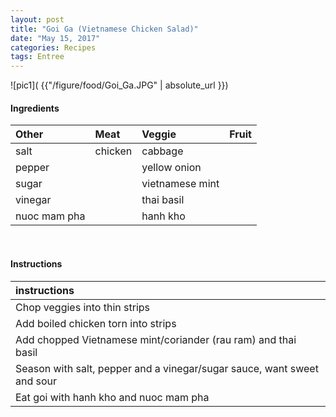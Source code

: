```yaml
---
layout: post
title: "Goi Ga (Vietnamese Chicken Salad)"
date: "May 15, 2017"
categories: Recipes
tags: Entree
---
```




![pic1]( {{"/figure/food/Goi_Ga.JPG" | absolute_url }})




#### Ingredients

<table class = "presenttab">
 <thead>
  <tr>
   <th style="text-align:left;"> Other </th>
   <th style="text-align:left;"> Meat </th>
   <th style="text-align:left;"> Veggie </th>
   <th style="text-align:left;"> Fruit </th>
  </tr>
 </thead>
<tbody>
  <tr>
   <td style="text-align:left;"> salt </td>
   <td style="text-align:left;"> chicken </td>
   <td style="text-align:left;"> cabbage </td>
   <td style="text-align:left;">  </td>
  </tr>
  <tr>
   <td style="text-align:left;"> pepper </td>
   <td style="text-align:left;">  </td>
   <td style="text-align:left;"> yellow onion </td>
   <td style="text-align:left;">  </td>
  </tr>
  <tr>
   <td style="text-align:left;"> sugar </td>
   <td style="text-align:left;">  </td>
   <td style="text-align:left;"> vietnamese mint </td>
   <td style="text-align:left;">  </td>
  </tr>
  <tr>
   <td style="text-align:left;"> vinegar </td>
   <td style="text-align:left;">  </td>
   <td style="text-align:left;"> thai basil </td>
   <td style="text-align:left;">  </td>
  </tr>
  <tr>
   <td style="text-align:left;"> nuoc mam pha </td>
   <td style="text-align:left;">  </td>
   <td style="text-align:left;"> hanh kho </td>
   <td style="text-align:left;">  </td>
  </tr>
</tbody>
</table>

<br>

#### Instructions

<table class = "presenttabnoh">
 <thead>
  <tr>
   <th style="text-align:left;"> instructions </th>
  </tr>
 </thead>
<tbody>
  <tr>
   <td style="text-align:left;"> Chop veggies into thin strips </td>
  </tr>
  <tr>
   <td style="text-align:left;"> Add boiled chicken torn into strips </td>
  </tr>
  <tr>
   <td style="text-align:left;"> Add chopped Vietnamese mint/coriander (rau ram) and thai basil </td>
  </tr>
  <tr>
   <td style="text-align:left;"> Season with salt, pepper and a vinegar/sugar sauce, want sweet and sour </td>
  </tr>
  <tr>
   <td style="text-align:left;"> Eat goi with hanh kho and nuoc mam pha </td>
  </tr>
</tbody>
</table>

